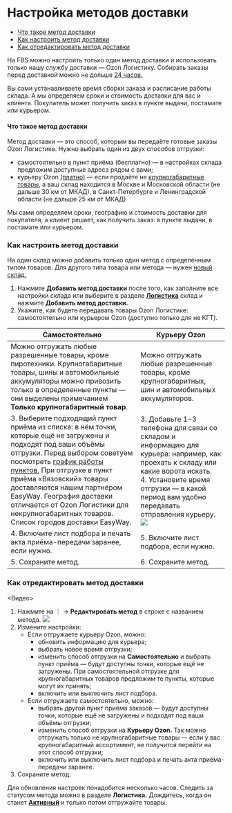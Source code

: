 # Настройка методов доставки
- [Что такое метод доставки](#что-такое-метод-доставки)
- [Как настроить метод доставки]()
- [Как отредактировать метод доставки](###как-отредактировать-метод-доставки)
 
На FBS можно настроить только один метод доставки и использовать только нашу службу доставки — Ozon Логистику. Собирать заказы перед доставкой можно не дольше [24 часов.](https://seller-edu.ozon.ru/docs/fbs/vremya-sborki.html)
 
Вы сами устанавливаете время сборки заказа и расписание работы склада. А мы определяем сроки и стоимость доставки для вас и клиента. Покупатель может получить заказ в пункте выдачи, постамате или курьером.
 
#### Что такое метод доставки
Метод доставки — это способ, которым вы передаёте готовые заказы Ozon Логистике. Нужно выбрать один из двух способов отгрузки:
- самостоятельно в пункт приёма (бесплатно) — в настройках склада предложим доступные адреса рядом с вами;
- курьеру Ozon [(платно)](https://seller-edu.ozon.ru/docs/prices/fees/komissii-tarify-2021.html#%D0%BF%D1%80%D0%BE%D1%87%D0%B8%D0%B5-%D1%83%D1%81%D0%BB%D1%83%D0%B3%D0%B8-ozon) — если продаёте не [крупногабаритные товары](https://seller-edu.ozon.ru/docs/fbs/ozon-logistika/tipy-tovarov.html.), а ваш склад находится в Москве и Московской области (не дальше 30 км от МКАД), в Санкт-Петербурге и Ленинградской области (не дальше 25 км от МКАД)
 
 
Мы сами определяем сроки, географию и стоимость доставки для покупателя, а клиент решает, как получить заказ: в пункте выдачи, в постамате или курьером.
 
### Как настроить метод доставки
 
На один склад можно добавить только один метод с определенным типом товаров. Для другого типа товара или метода — нужен [новый склад.](https://docs.google.com/document/d/1jNk2qht7o4CjdA4W2GBiJ1wo9AAyfqNV82KFGKyZ_zQ/edit)
 
   1. Нажмите **Добавить метод доставки** после того, как заполните все настройки склада или выберите в разделе [**Логистика**](https://seller.ozon.ru/warehouse.) склад и нажмите **Добавить метод доставки.**
   2. Укажите, как будете передавать товары Ozon Логистике: самостоятельно или курьером Ozon (доступно только для не КГТ).
 
Самостоятельно | Курьеру Ozon
-------------  | -------------
Можно отгружать любые разрешенные товары, кроме пиротехники. Крупногабаритные товары, шины и автомобильные аккумуляторы можно привозить только в определенные пункты — они выделены примечанием **Только крупногабаритный товар**. | Можно отгружать любые разрешенные товары, кроме крупногабаритных, шин и автомобильных аккумуляторов.
| 3. Выберите подходящий пункт приёма из списка: в нём точки, которые ещё не загружены и подходят под ваши объёмы отгрузки. Перед выбором советуем посмотреть [график работы пунктов.](https://seller-edu.ozon.ru/docs/fbs/ozon-logistika/.) При отгрузке в пункт приёма «Вязовский» товары доставляются нашим партнёром EasyWay. География доставки отличается от Ozon Логистики для некрупногабаритных товаров. Список городов доставки EasyWay. | 3. Добавьте 1-3 телефона для связи со складом и информацию для курьера: например, как проехать к складу или какие ворота искать. <br/> 4. Установите время отгрузки — в какой период вам удобно передавать отправления курьеру. ![](https://lh5.googleusercontent.com/BAHSowev-IzBB7dx7h-hDjJuJm5dl8eagzAzW4yhOrA32CH7VL-XlNRYGvKH9abS4S15a7KGdcVIPkAdrdy_hqOU3ovvlGzbJYNp2eCOxqEfZYEyOnrIU6JK3fx1WhsTxw=s800)
| 4. Включите лист подбора и печать акта приёма-передачи заранее, если нужно. | 5. Включите лист подбора, если нужно.
|5. Сохраните метод. | 6. Сохраните метод.
 
### Как отредактировать метод доставки
&lt;Видео&gt;
1. Нажмите на ⋮ → **Редактировать метод** в строке с названием метода. ![](https://lh4.googleusercontent.com/wKdGcmfVHfGoUfqHYNp7hMUljjVClyfD4xi7YiOXAbiILyzHbkCIGdLwKAj8YjKq-GxoNnBOlbivrPNRxFGn0eVj8jPCldhfZORP6jE_4-Sv8rdn7ylu-i1asVHjyncnBg=s800)
2. Измените настройки:
    - Если отгружаете курьеру Ozon, можно:
        - обновить информацию для курьера;
        - выбрать новое время отгрузки;
        - изменить способ отгрузки на **Самостоятельно** и выбрать пункт приёма — будут доступны точки, которые ещё не загружены. При самостоятельной отгрузке для крупногабаритных товаров предложим те пункты, которые могут их принять;
        - включить или выключить лист подбора.
    - Если отгружаете самостоятельно, можно:
        - выбрать другой пункт приёма заказов — будут доступны точки, которые ещё не загружены и подходят под ваши объёмы отгрузки;
        - изменить способ отгрузки на **Курьеру Ozon.** Так можно отгружать только не крупногабаритные товары — если у вас крупногабаритный ассортимент, не получится перейти на этот способ отгрузки;
        - включить или выключить лист подбора и печать акта приёма-передачи заранее.
3. Сохраните метод.
 
Для обновления настроек понадобится несколько часов. Следить за статусом метода можно в разделе **Логистика.** Дождитесь, когда он станет [**Активный**](https://docs.google.com/document/d/1mAcA_YU635y30jlvDUTAcAnFK05I7NRLgYtsJJwzAfc/mobilebasic#h.cxm6q1jeoebu) и только потом отгружайте товары.
